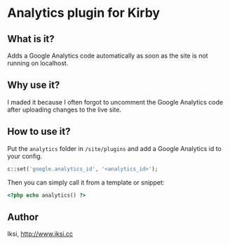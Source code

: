 # Analytics plugin for Kirby

## What is it?

Adds a Google Analytics code automatically as soon as the site is not running on localhost.

## Why use it?

I maded it because I often forgot to uncomment the Google Analytics code after uploading changes to the live site.

## How to use it?

Put the `analytics` folder in `/site/plugins` and add a Google Analytics id to your config.

```PHP
c::set('google.analytics_id', '<analytics_id>');
```

Then you can simply call it from a template or snippet:

```PHP
<?php echo analytics() ?>
```

## Author
Iksi, <http://www.iksi.cc>
